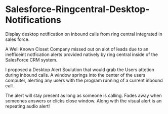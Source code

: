 # Salesforce-Ringcentral-Desktop-Notifications
Display desktop notification on inbound calls from ring central integrated in sales force.

A Well Known Closet Company missed out on alot of leads due to an inefficeint notfication alerts provided natively by ring central inside of the SalesForce CRM system. 

I proposed a Desktop Alert Soulution that would grab the Users attetion during inbound calls. A window springs into the center of the users computer, alerting any users with the program running of a current inbound call. 

The alert will stay present as long as someone is calling. Fades away when someones answers or clicks close window. Along with the visual alert is an repeating audio alert!